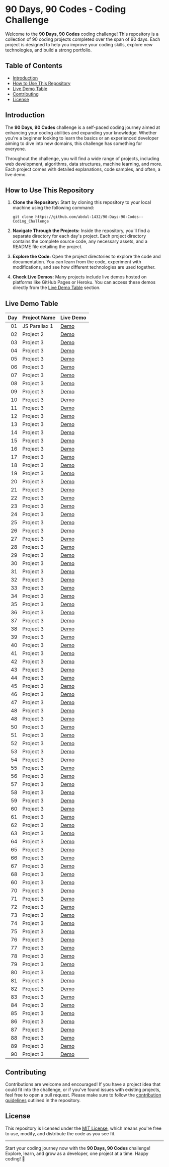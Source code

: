 # 90 Days, 90 Codes - Coding Challenge

Welcome to the **90 Days, 90 Codes** coding challenge! This repository is a collection of 90 coding projects completed over the span of 90 days. Each project is designed to help you improve your coding skills, explore new technologies, and build a strong portfolio.

## Table of Contents

- [Introduction](#introduction)
- [How to Use This Repository](#how-to-use-this-repository)
- [Live Demo Table](#live-demo-table)
- [Contributing](#contributing)
- [License](#license)

## Introduction

The **90 Days, 90 Codes** challenge is a self-paced coding journey aimed at enhancing your coding abilities and expanding your knowledge. Whether you're a beginner looking to learn the basics or an experienced developer aiming to dive into new domains, this challenge has something for everyone.

Throughout the challenge, you will find a wide range of projects, including web development, algorithms, data structures, machine learning, and more. Each project comes with detailed explanations, code samples, and often, a live demo.

## How to Use This Repository

1. **Clone the Repository:** Start by cloning this repository to your local machine using the following command:
   ```
   git clone https://github.com/abdul-1432/90-Days-90-Codes--Coding_Challenge
   ```

2. **Navigate Through the Projects:** Inside the repository, you'll find a separate directory for each day's project. Each project directory contains the complete source code, any necessary assets, and a README file detailing the project.

3. **Explore the Code:** Open the project directories to explore the code and documentation. You can learn from the code, experiment with modifications, and see how different technologies are used together.

4. **Check Live Demos:** Many projects include live demos hosted on platforms like GitHub Pages or Heroku. You can access these demos directly from the [Live Demo Table](#live-demo-table) section.

## Live Demo Table

| Day | Project Name            | Live Demo                                        |
|----:|-------------------------|--------------------------------------------------|
|  01 | JS Parallax 1           | [Demo](https://gafoor.netlify.app/projects/all/90%20days%20codes/projects/javascript-30-30/js-1/home)                                        |
|  02 | Project 2               | [Demo](#)                                        |
|  03 | Project 3               | [Demo](#)                                        |
|  04 | Project 3               | [Demo](#)                                        |
|  05 | Project 3               | [Demo](#)                                        |
|  06 | Project 3               | [Demo](#)                                        |
|  07 | Project 3               | [Demo](#)                                        |
|  08 | Project 3               | [Demo](#)                                        |
|  09 | Project 3               | [Demo](#)                                        |
|  10 | Project 3               | [Demo](#)                                        |
|  11 | Project 3               | [Demo](#)                                        |
|  12 | Project 3               | [Demo](#)                                        |
|  13 | Project 3               | [Demo](#)                                        |
|  14 | Project 3               | [Demo](#)                                        |
|  15 | Project 3               | [Demo](#)                                        |
|  16 | Project 3               | [Demo](#)                                        |
|  17 | Project 3               | [Demo](#)                                        |
|  18 | Project 3               | [Demo](#)                                        |
|  19 | Project 3               | [Demo](#)                                        |
|  20 | Project 3               | [Demo](#)                                        |
|  21 | Project 3               | [Demo](#)                                        |
|  22 | Project 3               | [Demo](#)                                        |
|  23 | Project 3               | [Demo](#)                                        |
|  24 | Project 3               | [Demo](#)                                        |
|  25 | Project 3               | [Demo](#)                                        |
|  26 | Project 3               | [Demo](#)                                        |
|  27 | Project 3               | [Demo](#)                                        |
|  28 | Project 3               | [Demo](#)                                        |
|  29 | Project 3               | [Demo](#)                                        |
|  30 | Project 3               | [Demo](#)                                        |
|  31 | Project 3               | [Demo](#)                                        |
|  32 | Project 3               | [Demo](#)                                        |
|  33 | Project 3               | [Demo](#)                                        |
|  34 | Project 3               | [Demo](#)                                        |
|  35 | Project 3               | [Demo](#)                                        |
|  36 | Project 3               | [Demo](#)                                        |
|  37 | Project 3               | [Demo](#)                                        |
|  38 | Project 3               | [Demo](#)                                        |
|  39 | Project 3               | [Demo](#)                                        |
|  40 | Project 3               | [Demo](#)                                        |
|  41 | Project 3               | [Demo](#)                                        |
|  42 | Project 3               | [Demo](#)                                        |
|  43 | Project 3               | [Demo](#)                                        |
|  44 | Project 3               | [Demo](#)                                        |
|  45 | Project 3               | [Demo](#)                                        |
|  46 | Project 3               | [Demo](#)                                        |
|  47 | Project 3               | [Demo](#)                                        |
|  48 | Project 3               | [Demo](#)                                        |
|  48 | Project 3               | [Demo](#)                                        |
|  50 | Project 3               | [Demo](#)                                        |
|  51 | Project 3               | [Demo](#)                                        |
|  52 | Project 3               | [Demo](#)                                        |
|  53 | Project 3               | [Demo](#)                                        |
|  54 | Project 3               | [Demo](#)                                        |
|  55 | Project 3               | [Demo](#)                                        |
|  56 | Project 3               | [Demo](#)                                        |
|  57 | Project 3               | [Demo](#)                                        |
|  58 | Project 3               | [Demo](#)                                        |
|  59 | Project 3               | [Demo](#)                                        |
|  60 | Project 3               | [Demo](#)                                        |
|  61 | Project 3               | [Demo](#)                                        |
|  62 | Project 3               | [Demo](#)                                        |
|  63 | Project 3               | [Demo](#)                                        |
|  64 | Project 3               | [Demo](#)                                        |
|  65 | Project 3               | [Demo](#)                                        |
|  66 | Project 3               | [Demo](#)                                        |
|  67 | Project 3               | [Demo](#)                                        |
|  68 | Project 3               | [Demo](#)                                        |
|  60 | Project 3               | [Demo](#)                                        |
|  70 | Project 3               | [Demo](#)                                        |
|  71 | Project 3               | [Demo](#)                                        |
|  72 | Project 3               | [Demo](#)                                        |
|  73 | Project 3               | [Demo](#)                                        |
|  74 | Project 3               | [Demo](#)                                        |
|  75 | Project 3               | [Demo](#)                                        |
|  76 | Project 3               | [Demo](#)                                        |
|  77 | Project 3               | [Demo](#)                                        |
|  78 | Project 3               | [Demo](#)                                        |
|  79 | Project 3               | [Demo](#)                                        |
|  80 | Project 3               | [Demo](#)                                        |
|  81 | Project 3               | [Demo](#)                                        |
|  82 | Project 3               | [Demo](#)                                        |
|  83 | Project 3               | [Demo](#)                                        |
|  84 | Project 3               | [Demo](#)                                        |
|  85 | Project 3               | [Demo](#)                                        |
|  86 | Project 3               | [Demo](#)                                        |
|  87 | Project 3               | [Demo](#)                                        |
|  88 | Project 3               | [Demo](#)                                        |
|  89 | Project 3               | [Demo](#)                                        |
|  90 | Project 3               | [Demo](#)                                        |

## Contributing

Contributions are welcome and encouraged! If you have a project idea that could fit into the challenge, or if you've found issues with existing projects, feel free to open a pull request. Please make sure to follow the [contribution guidelines](CONTRIBUTING.md) outlined in the repository.

## License

This repository is licensed under the [MIT License](LICENSE), which means you're free to use, modify, and distribute the code as you see fit.

---

Start your coding journey now with the **90 Days, 90 Codes** challenge! Explore, learn, and grow as a developer, one project at a time. Happy coding! 🚀
